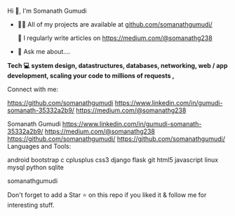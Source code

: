 Hi 👋, I'm Somanath Gumudi
- 👨‍💻 All of my projects are available at [github.com/somanathgumudi/](https://github.com/somanathgumudi/)

    📝 I regularly write articles on https://medium.com/@somanathg238

- 💬 Ask me about....

**Tech 💻 system design, datastructures, databases, networking, web / app development, scaling your code to millions of requests ,**


Connect with me: 

https://github.com/somanathgumudi https://www.linkedin.com/in/gumudi-somanath-35332a2b9/  https://medium.com/@somanathg238 

Somanath Gumudi https://www.linkedin.com/in/gumudi-somanath-35332a2b9/ https://medium.com/@somanathg238 https://github.com/somanathgumudi/ https://github.com/somanathgumudi/
Languages and Tools:

android bootstrap c cplusplus css3 django flask git html5 javascript linux mysql python sqlite

somanathgumudi

Don't forget to add a Star ⭐ on this repo if you liked it & follow me for interesting stuff.
